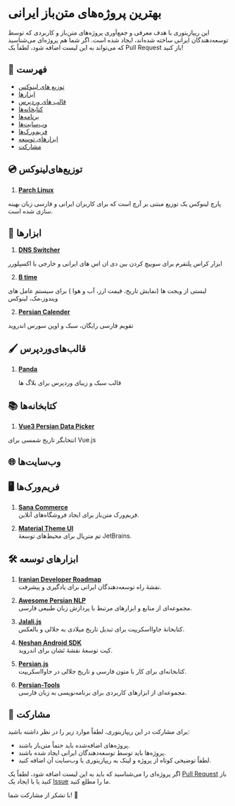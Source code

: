 # بهترین پروژه‌های متن‌باز ایرانی

این ریپازیتوری با هدف معرفی و جمع‌آوری پروژه‌های متن‌باز و کاربردی که توسط توسعه‌دهندگان ایرانی ساخته شده‌اند، ایجاد شده است. اگر شما هم پروژه‌ای می‌شناسید که می‌تواند به این لیست اضافه شود، لطفاً یک Pull Request باز کنید!

## 🔖 فهرست

- [توزیع های لینوکس](#توزیع‌های‌لینوکس)
- [ابزارها](#ابزارها)
- [قالب های وردپرس](#قالب‌های‌وردپرس)
- [کتابخانه‌ها](#کتابخانه‌ها)
- [برنامه‌ها](#برنامه‌ها)
- [وب‌سایت‌ها](#وب‌سایت‌ها)
- [فریم‌ورک‌ها](#فریم‌ورک‌ها)
- [ابزارهای توسعه](#ابزارهای-توسعه)
- [مشارکت](#مشارکت)

## 💿 توزیع‌های‌لینوکس


1. **[Parch Linux](https://github.com/parchlinux)**

پارچ لینوکس یک توزیع مبتنی بر آرچ است که برای کاربران ایرانی و فارسی زبان بهینه سازی شده است.



## 🔧 ابزارها


1. **[DNS Switcher](https://github.com/Mr-Meshky/dns-switcher)**

ابزار کراس پلتفرم برای سوییچ کردن بین دی ان اس های ایرانی و خارجی با اکسپلورر

2. **[B time](https://github.com/Mr-Meshky/dns-switcher)**

لیستی از ویجت ها (نمایش تاریخ، قیمت ارز، آب و هوا ) برای سیستم عامل های ویندوز،مک، لینوکس

2. **[Persian Calender](https://github.com/persian-calendar/persian-calendar)**

تقویم فارسی رایگان، سبک و اوپن سورس اندروید



## 🖌️ قالب‌های‌وردپرس

1. **[Panda](https://github.com/Rayiumir/Panda)**  

   قالب سبک و زیبای وردپرس برای بلاگ ها



## 📚 کتابخانه‌ها

1. **[Vue3 Persian Data Picker](https://github.com/alireza-ab/vue-persian-datepicker)**  


  انتخابگر تاریخ شمسی برای Vue.js

## 🌐 وب‌سایت‌ها


## 🖥 فریم‌ورک‌ها

1. **[Sana Commerce](https://github.com/sana-commerce)**  
   فریم‌ورک متن‌باز برای ایجاد فروشگاه‌های آنلاین.

2. **[Material Theme UI](https://github.com/ChrisRM/material-theme-jetbrains)**  
   تم متریال برای محیط‌های توسعهٔ JetBrains.

## 🛠 ابزارهای توسعه

1. **[Iranian Developer Roadmap](https://github.com/Ashkan-rmk/iranian-developer-roadmap)**  
   نقشهٔ راه توسعه‌دهندگان ایرانی برای یادگیری و پیشرفت.

2. **[Awesome Persian NLP](https://github.com/mhbashari/awesome-persian-nlp)**  
   مجموعه‌ای از منابع و ابزارهای مرتبط با پردازش زبان طبیعی فارسی.

3. **[Jalali.js](https://github.com/jalaali/jalaali-js)**  
   کتابخانهٔ جاوااسکریپت برای تبدیل تاریخ میلادی به جلالی و بالعکس.

4. **[Neshan Android SDK](https://github.com/NeshanMaps/NeshanAndroidSDK)**  
   کیت توسعهٔ نقشهٔ نَشان برای اندروید.

5. **[Persian.js](https://github.com/babakhani/persian.js)**  
   کتابخانه‌ای برای کار با متون فارسی و تاریخ جلالی در جاوااسکریپت.

6. **[Persian-Tools](https://github.com/persian-tools/persian-tools)**  
   مجموعه‌ای از ابزارهای کاربردی برای برنامه‌نویسی به زبان فارسی.


## 🤝 مشارکت

برای مشارکت در این ریپازیتوری، لطفاً موارد زیر را در نظر داشته باشید:

- پروژه‌های اضافه‌شده باید حتماً متن‌باز باشند.
- پروژه‌ها باید توسط توسعه‌دهندگان ایرانی ایجاد شده باشند.
- لطفاً توضیحی کوتاه از پروژه و لینک به ریپازیتوری یا وب‌سایت آن اضافه کنید.

اگر پروژه‌ای را می‌شناسید که باید به این لیست اضافه شود، لطفاً یک [Pull Request](https://github.com/pllusin/Best-Iranian-Projects/pulls) باز کنید یا با ایجاد یک [Issue](https://github.com/pllusin/Best-Iranian-Projects/issues) ما را مطلع کنید.

با تشکر از مشارکت شما! 🙌
